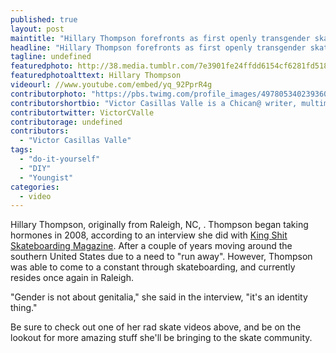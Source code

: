 ```yaml
---
published: true
layout: post
maintitle: "Hillary Thompson forefronts as first openly transgender skateboarder- {Young}ist"
headline: "Hillary Thompson forefronts as first openly transgender skateboarder"
tagline: undefined
featuredphoto: http://38.media.tumblr.com/7e3901fe24ffdd6154cf6281fd51854b/tumblr_namkz5Gi0z1sm7wrao1_1280.png
featuredphotoalttext: Hillary Thompson
videourl: //www.youtube.com/embed/yq_92PprR4g
contributorphoto: "https://pbs.twimg.com/profile_images/497805340239360000/Munp5VCa.jpeg"
contributorshortbio: "Victor Casillas Valle is a Chican@ writer, multimedia journalist, radio host, editor, poet, musician, and music industry professional." 
contributortwitter: VictorCValle
contributorage: undefined
contributors: 
  - "Victor Casillas Valle"
tags: 
  - "do-it-yourself"
  - "DIY"
  - "Youngist"
categories: 
  - video
---
```


Hillary Thompson, originally from Raleigh, NC, . Thompson began taking hormones in 2008, according to an interview she did with <a href="http://kingshitmag.com/videos/215-hillary-thompson-interview">King Shit Skateboarding Magazine</a>. After a couple of years moving around the southern United States due to a need to "run away". However, Thompson was able to come to a constant through skateboarding, and currently resides once again in Raleigh. 

"Gender is not about genitalia," she said in the interview, "it's an identity thing."

Be sure to check out one of her rad skate videos above, and be on the lookout for more amazing stuff she'll be bringing to the skate community. 
